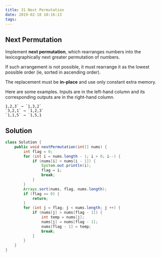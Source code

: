 ```yaml
---
title: 31 Next Permutation
date: 2019-02-18 10:16:13
tags:
---
```


## Next Permutation

Implement **next permutation**, which rearranges numbers into the lexicographically next greater permutation of numbers.

If such arrangement is not possible, it must rearrange it as the lowest possible order (ie, sorted in ascending order).

The replacement must be **in-place** and use only constant extra memory.

Here are some examples. Inputs are in the left-hand column and its corresponding outputs are in the right-hand column.

```
1,2,3` → `1,3,2`
`3,2,1` → `1,2,3`
`1,1,5` → `1,5,1
```

## Solution

```java
class Solution {
    public void nextPermutation(int[] nums) {
        int flag = 0;
        for (int i = nums.length - 1; i > 0; i--) {
            if (nums[i] > nums[i - 1]) {
                System.out.println(i);
                flag = i;
                break;
            }
        }
        Arrays.sort(nums, flag, nums.length);
        if (flag == 0) {
            return;
        }
        for (int j = flag; j < nums.length; j ++) {
            if (nums[j] > nums[flag - 1]) {
                int temp = nums[j];
                nums[j] = nums[flag - 1];
                nums[flag - 1] = temp;
                break;
            }
        }
    }
}
```

